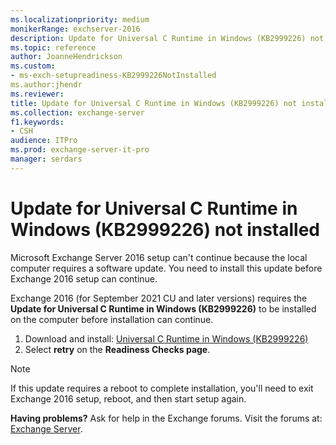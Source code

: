 ```yaml
---
ms.localizationpriority: medium
monikerRange: exchserver-2016
description: Update for Universal C Runtime in Windows (KB2999226) not installed
ms.topic: reference
author: JoanneHendrickson
ms.custom:
- ms-exch-setupreadiness-KB2999226NotInstalled
ms.author:jhendr
ms.reviewer:
title: Update for Universal C Runtime in Windows (KB2999226) not installed
ms.collection: exchange-server
f1.keywords:
- CSH
audience: ITPro
ms.prod: exchange-server-it-pro
manager: serdars
---
```


# Update for Universal C Runtime in Windows (KB2999226) not installed

Microsoft Exchange Server 2016 setup can't continue because the local computer requires a software update. You need to install this update before Exchange 2016 setup can continue.

Exchange 2016 (for September 2021 CU and later versions) requires the **Update for Universal C Runtime in Windows (KB2999226)** to be installed on the computer before installation can continue.

1. Download and install: [Universal C Runtime in Windows (KB2999226)](https://support.microsoft.com/topic/update-for-universal-c-runtime-in-windows-c0514201-7fe6-95a3-b0a5-287930f3560c)
2. Select **retry** on the **Readiness Checks page**.

> [!NOTE]
> If this update requires a reboot to complete installation, you'll need to exit Exchange 2016 setup, reboot, and then start setup again.

**Having problems?** Ask for help in the Exchange forums. Visit the forums at: [Exchange Server](https://social.technet.microsoft.com/forums/office/home?category=exchangeserver).
